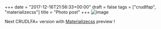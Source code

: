 +++
date = "2017-12-16T21:56:33+00:00"
draft = false
tags = ["crudlfap", "materializecss"]
title = "Photo post"
+++
![image](/img/2017-12-16-photo-post/8e1a6de68cd340d797e820af03c63d8c1d8ff851474666e0714b98c2956a9607.png)

Next CRUDLFA+ version with [Materializecss](materializecss.com) preview !
